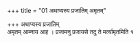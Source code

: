 +++
title = "01 अथाप्यस्य प्रजातिम् अमृतम्"

+++
अथाप्यस्य प्रजातिम्  
अमृतम् आम्नाय आह । प्रजामनु प्रजायसे तदु ते मर्त्यामृतमिति १
